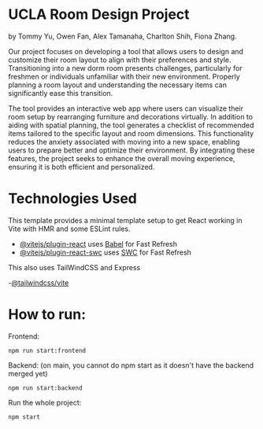 # UCLA Room Design Project

by Tommy Yu, Owen Fan, Alex Tamanaha, Charlton Shih, Fiona Zhang.

Our project focuses on developing a tool that allows users to design and customize their room layout to align with their preferences and style. Transitioning into a new dorm room presents challenges, particularly for freshmen or individuals unfamiliar with their new environment. Properly planning a room layout and understanding the necessary items can significantly ease this transition.

The tool provides an interactive web app where users can visualize their room setup by rearranging furniture and decorations virtually. In addition to aiding with spatial planning, the tool generates a checklist of recommended items tailored to the specific layout and room dimensions. This functionality reduces the anxiety associated with moving into a new space, enabling users to prepare better and optimize their environment. By integrating these features, the project seeks to enhance the overall moving experience, ensuring it is both efficient and personalized.



# Technologies Used

This template provides a minimal template setup to get React working in Vite with HMR and some ESLint rules.
- [@vitejs/plugin-react](https://github.com/vitejs/vite-plugin-react/blob/main/packages/plugin-react/README.md) uses [Babel](https://babeljs.io/) for Fast Refresh
- [@vitejs/plugin-react-swc](https://github.com/vitejs/vite-plugin-react-swc) uses [SWC](https://swc.rs/) for Fast Refresh

This also uses TailWindCSS and Express 

-[@tailwindcss/vite](https://tailwindcss.com/docs/installation/using-vite)


# How to run: 

Frontend: 
```shell 
npm run start:frontend 
```

Backend: (on main, you cannot do npm start as it doesn't have the backend merged yet) 
```shell 
npm run start:backend
```

Run the whole project: 
```shell 
npm start
```
